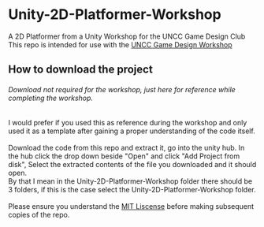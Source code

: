 # Unity-2D-Platformer-Workshop
A 2D Platformer from a Unity Workshop for the UNCC Game Design Club <br />
This repo is intended for use with the [UNCC Game Design Workshop](https://docs.google.com/presentation/d/1dBMYh3pcgGIJ3jWSKoY18lTeLbvhqx37xJ-4TU_uXjE/edit?usp=sharing) <br />

## How to download the project 
###### Download not required for the workshop, just here for reference while completing the workshop.
I would prefer if you used this as reference during the workshop and only used it as a template after gaining a proper understanding of the code itself. <br />
<br />
Download the code from this repo and extract it, go into the unity hub. In the hub click the drop down beside "Open" and click "Add Project from disk", Select the extracted contents of the file you downloaded and it should open. <br />
By that I mean in the Unity-2D-Platformer-Workshop folder there should be 3 folders, if this is the case select the Unity-2D-Platformer-Workshop folder. <br />
<br />
Please ensure you understand the [MIT Liscense](https://www.mit.edu/~amini/LICENSE.md) before making subsequent copies of the repo.
